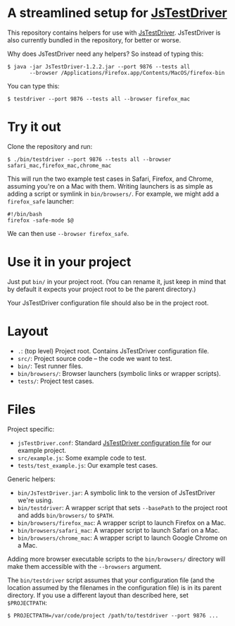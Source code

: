A streamlined setup for [JsTestDriver][]
========================================
This repository contains helpers for use with [JsTestDriver][]. JsTestDriver is also currently bundled in the repository, for better or worse.

Why does JsTestDriver need any helpers? So instead of typing this:

    $ java -jar JsTestDriver-1.2.2.jar --port 9876 --tests all
           --browser /Applications/Firefox.app/Contents/MacOS/firefox-bin

You can type this:

    $ testdriver --port 9876 --tests all --browser firefox_mac

Try it out
==========
Clone the repository and run:

    $ ./bin/testdriver --port 9876 --tests all --browser safari_mac,firefox_mac,chrome_mac

This will run the two example test cases in Safari, Firefox, and Chrome, assuming you're on a Mac with them. Writing launchers is as simple as adding a script or symlink in `bin/browsers/`. For example, we might add a `firefox_safe` launcher:

    #!/bin/bash
    firefox -safe-mode $@

We can then use `--browser firefox_safe`.

Use it in your project
======================
Just put `bin/` in your project root. (You can rename it, just keep in mind that by default it expects your project root to be the parent directory.)

Your JsTestDriver configuration file should also be in the project root.

Layout
======

* `.`: (top level) Project root. Contains JsTestDriver configuration file.
* `src/`: Project source code – the code we want to test.
* `bin/`: Test runner files.
* `bin/browsers/`: Browser launchers (symbolic links or wrapper scripts).
* `tests/`: Project test cases.

Files
=====
Project specific:

* `jsTestDriver.conf`: Standard [JsTestDriver configuration file][ConfigFile] for our example project.
* `src/example.js`: Some example code to test.
* `tests/test_example.js`: Our example test cases.

Generic helpers:

* `bin/JsTestDriver.jar`: A symbolic link to the version of JsTestDriver we're using.
* `bin/testdriver`: A wrapper script that sets `--basePath` to the project root and adds `bin/browsers/` to `$PATH`.
* `bin/browsers/firefox_mac`: A wrapper script to launch Firefox on a Mac.
* `bin/browsers/safari_mac`: A wrapper script to launch Safari on a Mac.
* `bin/browsers/chrome_mac`: A wrapper script to launch Google Chrome on a Mac.

Adding more browser executable scripts to the `bin/browsers/` directory will make them accessible with the `--browsers` argument.

The `bin/testdriver` script assumes that your configuration file (and the location assumed by the filenames in the configuration file) is in its parent directory. If you use a different layout than described here, set `$PROJECTPATH`:

    $ PROJECTPATH=/var/code/project /path/to/testdriver --port 9876 ...

[JsTestDriver]: http://code.google.com/p/js-test-driver/
[ConfigFile]: http://code.google.com/p/js-test-driver/wiki/ConfigurationFile
